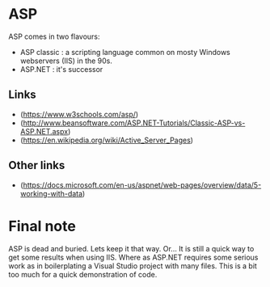 # ASP

ASP comes in two flavours:
* ASP classic : a scripting language common on mosty Windows webservers (IIS) in the 90s.
* ASP.NET : it's successor

## Links
* (https://www.w3schools.com/asp/)
* (http://www.beansoftware.com/ASP.NET-Tutorials/Classic-ASP-vs-ASP.NET.aspx)
* (https://en.wikipedia.org/wiki/Active_Server_Pages)

## Other links
* (https://docs.microsoft.com/en-us/aspnet/web-pages/overview/data/5-working-with-data)

# Final note
ASP is dead and buried. Lets keep it that way. Or...
It is still a quick way to get some results when using IIS.
Where as ASP.NET requires some serious work as in boilerplating a Visual Studio project with many files.
This is a bit too much for a quick demonstration of code.
